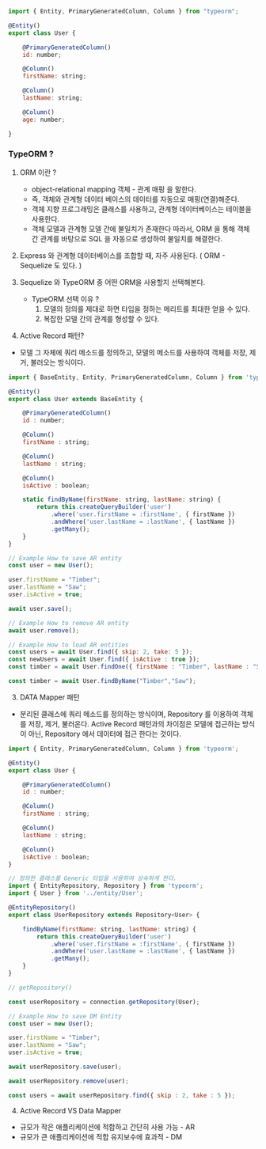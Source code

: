 ```javascript 
import { Entity, PrimaryGeneratedColumn, Column } from "typeorm";

@Entity()
export class User {

    @PrimaryGeneratedColumn()
    id: number;

    @Column()
    firstName: string;

    @Column()
    lastName: string;

    @Column()
    age: number;

}
```
### TypeORM ?
1. ORM 이란 ?
    - object-relational mapping 객체 - 관계 매핑 을 말한다.
    - 즉, 객체와 관계형 데이터 베이스의 데이터를 자동으로 매핑(연결)해준다.
    - 객체 지향 프로그래밍은 클래스를 사용하고, 관계형 데이터베이스는 테이블을 사용한다.
    - 객체 모델과 관계형 모델 간에 불일치가 존재한다 따라서, ORM 을 통해 객체 간 관계를 바탕으로 SQL 을 자동으로 생성하여 불일치를 해결한다.

2. Express 와 관계형 데이터베이스를 조합할 때, 자주 사용된다. (  ORM - Sequelize 도 있다. )
3. Sequelize 와 TypeORM 중 어떤 ORM을 사용할지 선택해본다.
    - TypeORM 선택 이유 ? 
        1. 모델의 정의를 제대로 하면 타입을 정하는 메리트를 최대한 얻을 수 있다.
        2. 복잡한 모델 간의 관계를 형성할 수 있다.


2. Active Record 패턴?
- 모델 그 자체에 쿼리 메소드를 정의하고, 모델의 메소드를 사용하여 객체를 저장, 제거, 불러오는 방식이다.
```javascript
import { BaseEntity, Entity, PrimaryGeneratedColumn, Column } from 'typeorm';

@Entity()
export class User extends BaseEntity {

    @PrimaryGeneratedColumn()
    id : number;

    @Column()
    firstName : string;

    @Column()
    lastName : string;

    @Column()
    isActive : boolean;

    static findByName(firstName: string, lastName: string) {
        return this.createQueryBuilder('user')
            .where('user.firstName = :firstName', { firstName })
            .andWhere('user.lastName = :lastName', { lastName })
            .getMany();
    }
}

// Example How to save AR entity
const user = new User();

user.firstName = "Timber";
user.lastName = "Saw";
user.isActive = true;

await user.save();

// Example How to remove AR entity
await user.remove();

// Example How to load AR entities
const users = await User.find({ skip: 2, take: 5 });
const newUsers = await User.find({ isActive : true });
const timber = await User.findOne({ firstName : "Timber", lastName : "Saw" });

const timber = await User.findByName("Timber","Saw");

```

3. DATA Mapper 패턴
- 분리된 클래스에 쿼리 메소드를 정의하는 방식이며, Repository 를 이용하여 객체를 저장, 제거, 불러온다.
Active Record 패턴과의 차이점은 모델에 접근하는 방식이 아닌, Repository 에서 데이터에 접근 한다는 것이다.

```javascript
import { Entity, PrimaryGeneratedColumn, Column } from 'typeorm';

@Entity()
export class User {

    @PrimaryGeneratedColumn()
    id : number;

    @Column()
    firstName : string;

    @Column()
    lastName : string;

    @Column()
    isActive : boolean;
}

// 정의한 클래스를 Generic 타입을 사용하여 상속하게 한다.
import { EntityRepository, Repository } from 'typeorm';
import { User } from '../entity/User';

@EntityRepository()
export class UserRepository extends Repository<User> {

    findByName(firstName: string, lastName: string) {
        return this.createQueryBuilder('user')
            .where('user.firstName = :firstName', { firstName })
            .andWhere('user.lastName = :lastName', { lastName })
            .getMany();
    }
}

// getRepository()

const userRepository = connection.getRepository(User);

// Example How to save DM Entity
const user = new User();

user.firstName = "Timber";
user.lastName = "Saw";
user.isActive = true;

await userRepository.save(user);

await userRepository.remove(user);

const users = await userRepository.find({ skip : 2, take : 5 });

```

4. Active Record VS Data Mapper

- 규모가 작은 애플리케이션에 적합하고 간단히 사용 가능 - AR
- 규모가 큰 애플리케이션에 적합 유지보수에 효과적 - DM